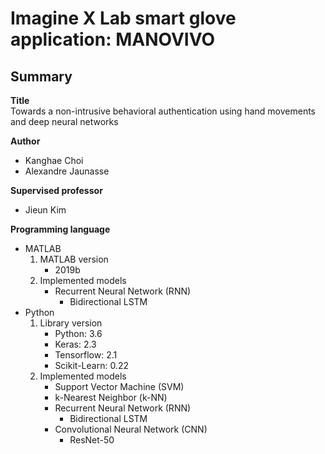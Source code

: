 # Imagine X Lab smart glove application: MANOVIVO

## Summary
**Title**   
Towards a non-intrusive behavioral authentication using hand movements and deep neural networks  

**Author**  
- Kanghae Choi   
- Alexandre Jaunasse   

**Supervised professor**   
- Jieun Kim   

**Programming language**   
- MATLAB   
	1. MATLAB version
		- 2019b
	2. Implemented models    
		- Recurrent Neural Network (RNN)   
			- Bidirectional LSTM    
- Python   
	1. Library version
		- Python: 3.6   
		- Keras: 2.3    
		- Tensorflow: 2.1
		- Scikit-Learn: 0.22    
	2. Implemented models   
		- Support Vector Machine (SVM)   
		- k-Nearest Neighbor (k-NN)   
		- Recurrent Neural Network (RNN)   
			- Bidirectional LSTM   
		- Convolutional Neural Network (CNN)
			- ResNet-50      

